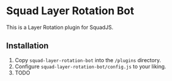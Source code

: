 # Squad Layer Rotation Bot

This is a Layer Rotation plugin for SquadJS.

## Installation

1. Copy `squad-layer-rotation-bot` into the `/plugins` directory.
2. Configure `squad-layer-rotation-bot/config.js` to your liking.
3. TODO
